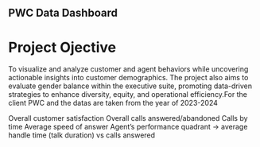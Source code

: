 ## PWC Data Dashboard
# Project Ojective
To visualize and analyze customer and agent behaviors while uncovering actionable insights into customer demographics. The project also aims to evaluate gender balance within the executive suite, promoting data-driven strategies to enhance diversity, equity, and operational efficiency.For the client PWC and the datas are taken from the year of 2023-2024

Overall customer satisfaction
Overall calls answered/abandoned
Calls by time
Average speed of answer
Agent’s performance quadrant -> average handle time (talk duration) vs calls answered
